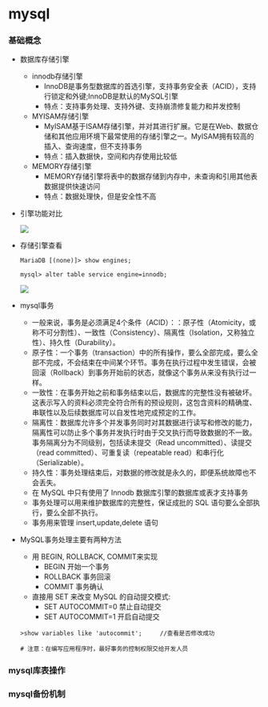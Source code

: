 # mysql

### 基础概念

* 数据库存储引擎

  * innodb存储引擎
    * InnoDB是事务型数据库的首选引擎，支持事务安全表（ACID），支持行锁定和外键;InnoDB是默认的MySQL引擎
    * 特点：支持事务处理、支持外键、支持崩溃修复能力和并发控制
  * MYISAM存储引擎
    * MyISAM基于ISAM存储引擎，并对其进行扩展。它是在Web、数据仓储和其他应用环境下最常使用的存储引擎之一。MyISAM拥有较高的插入、查询速度，但不支持事务
    * 特点：插入数据快，空间和内存使用比较低
  * MEMORY存储引擎
    * MEMORY存储引擎将表中的数据存储到内存中，未查询和引用其他表数据提供快速访问
    * 特点：数据处理快，但是安全性不高

* 引擎功能对比

  ![](https://gitee.com/hualaotou/markdone-picture/raw/master/img/20211026103342.png)

* 存储引擎查看

  ```mysql
  MariaDB [(none)]> show engines;
  
  mysql> alter table service engine=innodb;
  ```

  ![](https://gitee.com/hualaotou/markdone-picture/raw/master/img/20211026105114.png)

* mysql事务
  *  一般来说，事务是必须满足4个条件（ACID）：：原子性（Atomicity，或称不可分割性）、一致性（Consistency）、隔离性（Isolation，又称独立性）、持久性（Durability）。
    * 原子性：一个事务（transaction）中的所有操作，要么全部完成，要么全部不完成，不会结束在中间某个环节。事务在执行过程中发生错误，会被回滚（Rollback）到事务开始前的状态，就像这个事务从来没有执行过一样。
    * 一致性：在事务开始之前和事务结束以后，数据库的完整性没有被破坏。这表示写入的资料必须完全符合所有的预设规则，这包含资料的精确度、串联性以及后续数据库可以自发性地完成预定的工作。
    * 隔离性：数据库允许多个并发事务同时对其数据进行读写和修改的能力，隔离性可以防止多个事务并发执行时由于交叉执行而导致数据的不一致。事务隔离分为不同级别，包括读未提交（Read uncommitted）、读提交（read committed）、可重复读（repeatable read）和串行化（Serializable）。
    * 持久性：事务处理结束后，对数据的修改就是永久的，即便系统故障也不会丢失。
  *  在 MySQL 中只有使用了 Innodb 数据库引擎的数据库或表才支持事务
  *  事务处理可以用来维护数据库的完整性，保证成批的 SQL 语句要么全部执行，要么全部不执行。
  * 事务用来管理 insert,update,delete 语句

* MySQL事务处理主要有两种方法

  * 用 BEGIN, ROLLBACK, COMMIT来实现
    * BEGIN 开始一个事务
    * ROLLBACK 事务回滚
    * COMMIT 事务确认
  * 直接用 SET 来改变 MySQL 的自动提交模式:
    * SET AUTOCOMMIT=0 禁止自动提交
    * SET AUTOCOMMIT=1 开启自动提交

  ```mysql
  >show variables like 'autocommit';     //查看是否修改成功
  
  # 注意：在编写应用程序时，最好事务的控制权限交给开发人员
  ```

### mysql库表操作

###  mysql备份机制

